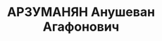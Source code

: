 ---
title: АРЗУМАНЯН Анушеван Агафонович
description: "[14 (27) февраля 1904, с. Каварт, Елизаветпольской губернии, ныне Гянджинской,\
  \ Армения —18 июля 1965, Москва], советский экономист, академик АН СССР (1962).\
  \ \n  В 1923-1924 учился в Закавказском коммунистическом университете в Тбилиси,\
  \ в 1928-1929 — в Московском институте имени Плеханова, в 1933-1935 закончил Институт\
  \ красной профессуры. Одновременно занимал ответственные партийные посты в Армении.\
  \ Став в 1937 ректором Ереванского государственного университета, в том же году\
  \ был арестован, в 1939 освобожден, после чего удостоился лишь должности преподавателя\
  \ того же университета. С 1941 на фронте, прошел всю войну. Был награжден орденами:\
  \ Боевого Красного Знамени, Отечественной войны, Красной Звезды. После демобилизации\
  \ в 1946-1952 — проректор Азербайджанского государственного университета в Баку.\
  \ В 1952 был приглашен в Москву на работу в академический Институт экономики. \n\
  \  В 1956 был создан Институт Мировой экономики и международных отношений. По рекомендации\
  \ академика Е. С. Варги Арзуманян стал его первым директором. Это были годы «оттепели»,\
  \ когда появилась возможность да и потребность в теоретическом обобщении новых явлений\
  \ и процессов мирового общественного развития, отказа от наиболее одиозных марксистско-ленинских\
  \ догм. Заслуга Арзуманяна состоит в том, что он сформировал коллектив (в основном\
  \ молодых специалистов), который был готов под его руководством и защитой к такого\
  \ рода новаторской деятельности. Уже в 1950-е — 1960-е годы ученые ИМЭМО обогатили\
  \ науку рядом крупных исследований в области мировой экономики, социологии и международных\
  \ отношений. \n  Перу самого Арзуманяна принадлежит около 100 научных работ. Среди\
  \ них нет толстых монографий, это в основном статьи и выступления. Тем не менее,\
  \ именно они становились важными вехами в научной жизни и определяли основные направления\
  \ работы института. В них впервые было выдвинуто положение, что капитализм благодаря\
  \ научно-технической революции «приспосабливается» к новой исторической обстановке,\
  \ что это «приспособление» во многом зависит от новой роли государства, был похоронен\
  \ давно устаревший тезис об «абсолютном обнищании» пролетариата, отвергнут «закон\
  \ преимущественного роста первого подразделения общественного производства». Он\
  \ инициировал совершенно новый подход к исследованию современной социальной структуры\
  \ капиталистического общества. Под его руководством началось изучение проблем западноевропейской\
  \ интеграции. Арзуманян придавал огромное значение разработкам практических рекомендаций\
  \ для ускорения экономического развития СССР, веря, что опыт развитых капиталистических\
  \ стран можно привить плановой экономике. \n  В 1962 Арзуманян был избран академиком-секретарем\
  \ отделения экономики и членом президиума АН СССР. На этом посту он уделяет большое\
  \ внимание развертыванию широкого фронта работ по исследованию проблем социалистической\
  \ экономики, где догматизм был особенно силен. По его инициативе происходит реорганизация\
  \ Института экономики АН СССР, создается ряд новых институтов, в том числе Институт\
  \ экономико-математических исследований, Институт экономики и организации промышленного\
  \ производства Сибирского отделения АН СССР. Сражаясь всю жизнь с марксистскими\
  \ догмами, Арзуманян оставался человеком своей противоречивой эпохи — марксистом,\
  \ коммунистом, он верил в возможность обновленного социализма. Переосмысление этих\
  \ догм пришло значительно позднее."
---